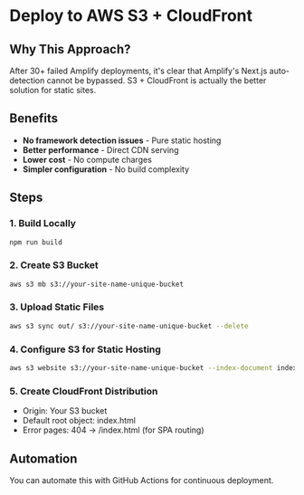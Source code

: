 # Deploy to AWS S3 + CloudFront

## Why This Approach?
After 30+ failed Amplify deployments, it's clear that Amplify's Next.js auto-detection cannot be bypassed. S3 + CloudFront is actually the better solution for static sites.

## Benefits
- **No framework detection issues** - Pure static hosting
- **Better performance** - Direct CDN serving
- **Lower cost** - No compute charges
- **Simpler configuration** - No build complexity

## Steps

### 1. Build Locally
```bash
npm run build
```

### 2. Create S3 Bucket
```bash
aws s3 mb s3://your-site-name-unique-bucket
```

### 3. Upload Static Files
```bash
aws s3 sync out/ s3://your-site-name-unique-bucket --delete
```

### 4. Configure S3 for Static Hosting
```bash
aws s3 website s3://your-site-name-unique-bucket --index-document index.html --error-document index.html
```

### 5. Create CloudFront Distribution
- Origin: Your S3 bucket
- Default root object: index.html
- Error pages: 404 -> /index.html (for SPA routing)

## Automation
You can automate this with GitHub Actions for continuous deployment.
